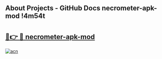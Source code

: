 ## About Projects - GitHub Docs necrometer-apk-mod !4m54t

# <h2><a href="https://andorid.site?title=necrometer-apk-mod&ref=19M">🔗👉 🔴 necrometer-apk-mod</a></h2>

[![acn](https://github.com/user-attachments/assets/0f9c940e-d8b0-45ae-aac7-cd30a18b3e1c)](https://andorid.site?title=necrometer-apk-mod&ref=19M)
